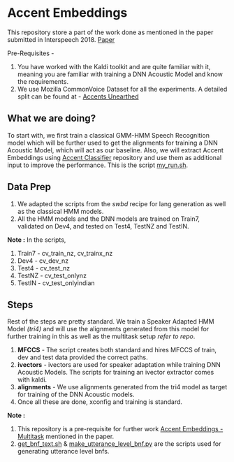 # Accent Embeddings
This repository store a part of the work done as mentioned in the paper submitted in Interspeech 2018.
[Paper](https://www.isca-speech.org/archive/Interspeech_2018/abstracts/1864.html "IS1864")

Pre-Requisites - 
1. You have worked with the Kaldi toolkit and are quite familiar with it, meaning you are familiar with training a DNN Acoustic Model and know the requirements.
2. We use Mozilla CommonVoice Dataset for all the experiments. A detailed split can be found at - 
[Accents Unearthed](https://sites.google.com/view/accentsunearthed-dhvani/ "AccentsUnearthed")

## What we are doing?
To start with, we first train a classical GMM-HMM Speech Recognition model which will be further used to get the alignments for training a DNN Acoustic Model, which will act as our baseline. Also, we will extract Accent Embeddings using [Accent Classifier](https://github.com/abhinavjain03/kaldi-accentrecognizer "Accent Classifier") repository and use them as additional input to improve the performance. 
This is the script [my_run.sh](./my_run.sh).

## Data Prep
1. We adapted the scripts from the *swbd* recipe for lang generation as well as the classical HMM models.
2. All the HMM models and the DNN models are trained on Train7, validated on Dev4, and tested on Test4, TestNZ and TestIN.

**Note :** In the scripts,
1. Train7 - cv_train_nz, cv_trainx_nz
2. Dev4 - cv_dev_nz
3. Test4 - cv_test_nz
4. TestNZ - cv_test_onlynz
5. TestIN - cv_test_onlyindian

## Steps
Rest of the steps are pretty standard. We train a Speaker Adapted HMM Model *(tri4)* and will use the alignments generated from this model for further training in this as well as the multitask setup *refer to repo*.
1. **MFCCS** - The script creates both standard and hires MFCCS of train, dev and test data provided the correct paths.
2. **ivectors** - ivectors are used for speaker adaptation while training DNN Acoustic Models. The scripts for training an ivector extractor comes with kaldi.
3. **alignments** - We use alignments generated from the tri4 model as target for training of the DNN Acoustic models.
4. Once all these are done, xconfig and training is standard.

**Note :** 
1. This repository is a pre-requisite for further work [Accent Embeddings - Multitask](https://github.com/abhinavjain03/kaldi-accentsmultitask "AE - MTL") mentioned in the paper.
2. [get_bnf_text.sh](./get_bnf_text.sh "get_bnf_text.sh") & [make_utterance_level_bnf.py](./make_utterance_level_bnf.py "make_utterance_level_bnf.py") are the scripts used for generating utterance level bnfs.
